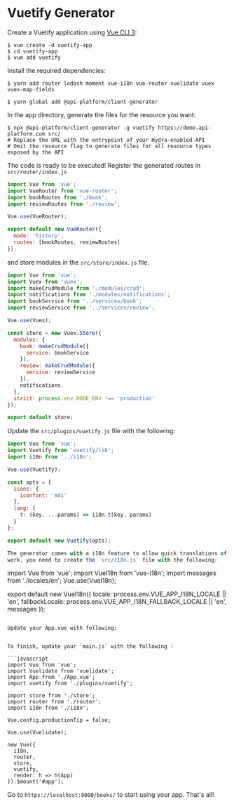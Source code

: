 # Vuetify Generator

Create a Vuetify application using
[Vue CLI 3](https://cli.vuejs.org/guide/):

    $ vue create -d vuetify-app
    $ cd vuetify-app
    $ vue add vuetify

Install the required dependencies:

    $ yarn add router lodash moment vue-i18n vue-router vuelidate vuex vuex-map-fields

    $ yarn global add @api-platform/client-generator

In the app directory, generate the files for the resource you want:

    $ npx @api-platform/client-generator -g vuetify https://demo.api-platform.com src/
    # Replace the URL with the entrypoint of your Hydra-enabled API
    # Omit the resource flag to generate files for all resource types exposed by the API

The code is ready to be executed! Register the generated routes in `src/router/index.js`

```javascript
import Vue from 'vue';
import VueRouter from 'vue-router';
import bookRoutes from './book';
import reviewRoutes from './review';

Vue.use(VueRouter);

export default new VueRouter({
  mode: 'history',
  routes: [bookRoutes, reviewRoutes]
});

```

and store modules in the `src/store/index.js` file.

```javascript
import Vue from 'vue';
import Vuex from 'vuex';
import makeCrudModule from './modules/crud';
import notifications from './modules/notifications';
import bookService from '../services/book';
import reviewService from '../services/review';

Vue.use(Vuex);

const store = new Vuex.Store({
  modules: {
    book: makeCrudModule({
      service: bookService
    }),
    review: makeCrudModule({
      service: reviewService
    }),
    notifications,
  },
  strict: process.env.NODE_ENV !== 'production'
});

export default store;

```

Update the `src/plugins/vuetify.js` file with the following:
```javascript
import Vue from 'vue';
import Vuetify from 'vuetify/lib';
import i18n from '../i18n';

Vue.use(Vuetify);

const opts = {
  icons: {
    iconfont: 'mdi'
  },
  lang: {
    t: (key, ...params) => i18n.t(key, params)
  }
};

export default new Vuetify(opts);

The generator comes with a i18n feature to allow quick translations of some labels in the generated code, to make it
work, you need to create the `src/i18n.js` file with the following:
```
import Vue from 'vue';
import VueI18n from 'vue-i18n';
import messages from './locales/en';
Vue.use(VueI18n);

export default new VueI18n({
  locale: process.env.VUE_APP_I18N_LOCALE || 'en',
  fallbackLocale: process.env.VUE_APP_I18N_FALLBACK_LOCALE || 'en',
  messages
});
```

Update your App.vue with following:
```
<template>
  <v-app id="inspire">
    <snackbar></snackbar>
    <v-navigation-drawer v-model="drawer" app>
      <v-list dense>
        <v-list-item>
          <v-list-item-action>
            <v-icon>mdi-home</v-icon>
          </v-list-item-action>
          <v-list-item-content>
            <v-list-item-title>Home</v-list-item-title>
          </v-list-item-content>
        </v-list-item>
        <v-list-item>
          <v-list-item-action>
            <v-icon>mdi-book</v-icon>
          </v-list-item-action>
          <v-list-item-content>
            <v-list-item-title>
              <router-link :to="{ name: 'BookList' }">Books</router-link>
            </v-list-item-title>
          </v-list-item-content>
        </v-list-item>
        <v-list-item>
          <v-list-item-action>
            <v-icon>mdi-comment-quote</v-icon>
          </v-list-item-action>
          <v-list-item-content>
            <v-list-item-title>
              <router-link :to="{ name: 'ReviewList' }">Reviews</router-link>
            </v-list-item-title>
          </v-list-item-content>
        </v-list-item>
      </v-list>
    </v-navigation-drawer>
    <v-app-bar app color="indigo" dark>
      <v-app-bar-nav-icon @click.stop="drawer = !drawer"></v-app-bar-nav-icon>
      <v-toolbar-title>Application</v-toolbar-title>
    </v-app-bar>

    <v-content>
      <Breadcrumb layout-class="pl-3 py-3" />
      <router-view></router-view>
    </v-content>
    <v-footer color="indigo" app>
      <span class="white--text">&copy; 2019</span>
    </v-footer>
  </v-app>
</template>

<script>
import Breadcrumb from './components/Breadcrumb';
import Snackbar from './components/Snackbar';

export default {
  components: {
    Breadcrumb,
    Snackbar
  },

  data: () => ({
    drawer: null
  })
};
</script>
```

To finish, update your `main.js` with the following :

```javascript
import Vue from 'vue';
import Vuelidate from 'vuelidate';
import App from './App.vue';
import vuetify from './plugins/vuetify';

import store from './store';
import router from './router';
import i18n from './i18n';

Vue.config.productionTip = false;

Vue.use(Vuelidate);

new Vue({
  i18n,
  router,
  store,
  vuetify,
  render: h => h(App)
}).$mount('#app');

```

Go to `https://localhost:8000/books/` to start using your app.
That's all!
